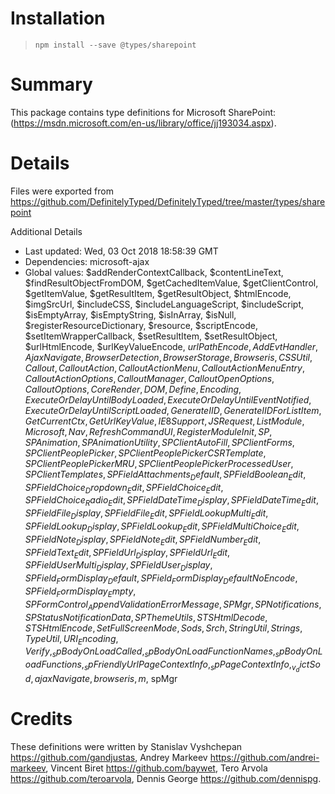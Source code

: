 # Installation
> `npm install --save @types/sharepoint`

# Summary
This package contains type definitions for Microsoft SharePoint: (https://msdn.microsoft.com/en-us/library/office/jj193034.aspx).

# Details
Files were exported from https://github.com/DefinitelyTyped/DefinitelyTyped/tree/master/types/sharepoint

Additional Details
 * Last updated: Wed, 03 Oct 2018 18:58:39 GMT
 * Dependencies: microsoft-ajax
 * Global values: $addRenderContextCallback, $contentLineText, $findResultObjectFromDOM, $getCachedItemValue, $getClientControl, $getItemValue, $getResultItem, $getResultObject, $htmlEncode, $imgSrcUrl, $includeCSS, $includeLanguageScript, $includeScript, $isEmptyArray, $isEmptyString, $isInArray, $isNull, $registerResourceDictionary, $resource, $scriptEncode, $setItemWrapperCallback, $setResultItem, $setResultObject, $urlHtmlEncode, $urlKeyValueEncode, $urlPathEncode, AddEvtHandler, AjaxNavigate, BrowserDetection, BrowserStorage, Browseris, CSSUtil, Callout, CalloutAction, CalloutActionMenu, CalloutActionMenuEntry, CalloutActionOptions, CalloutManager, CalloutOpenOptions, CalloutOptions, CoreRender, DOM, Define, Encoding, ExecuteOrDelayUntilBodyLoaded, ExecuteOrDelayUntilEventNotified, ExecuteOrDelayUntilScriptLoaded, GenerateIID, GenerateIIDForListItem, GetCurrentCtx, GetUrlKeyValue, IE8Support, JSRequest, ListModule, Microsoft, Nav, RefreshCommandUI, RegisterModuleInit, SP, SPAnimation, SPAnimationUtility, SPClientAutoFill, SPClientForms, SPClientPeoplePicker, SPClientPeoplePickerCSRTemplate, SPClientPeoplePickerMRU, SPClientPeoplePickerProcessedUser, SPClientTemplates, SPFieldAttachments_Default, SPFieldBoolean_Edit, SPFieldChoice_Dropdown_Edit, SPFieldChoice_Edit, SPFieldChoice_Radio_Edit, SPFieldDateTime_Display, SPFieldDateTime_Edit, SPFieldFile_Display, SPFieldFile_Edit, SPFieldLookupMulti_Edit, SPFieldLookup_Display, SPFieldLookup_Edit, SPFieldMultiChoice_Edit, SPFieldNote_Display, SPFieldNote_Edit, SPFieldNumber_Edit, SPFieldText_Edit, SPFieldUrl_Display, SPFieldUrl_Edit, SPFieldUserMulti_Display, SPFieldUser_Display, SPField_FormDisplay_Default, SPField_FormDisplay_DefaultNoEncode, SPField_FormDisplay_Empty, SPFormControl_AppendValidationErrorMessage, SPMgr, SPNotifications, SPStatusNotificationData, SPThemeUtils, STSHtmlDecode, STSHtmlEncode, SetFullScreenMode, Sods, Srch, StringUtil, Strings, TypeUtil, URI_Encoding, Verify, _spBodyOnLoadCalled, _spBodyOnLoadFunctionNames, _spBodyOnLoadFunctions, _spFriendlyUrlPageContextInfo, _spPageContextInfo, _v_dictSod, ajaxNavigate, browseris, m$, spMgr

# Credits
These definitions were written by Stanislav Vyshchepan <https://github.com/gandjustas>, Andrey Markeev <https://github.com/andrei-markeev>, Vincent Biret <https://github.com/baywet>, Tero Arvola <https://github.com/teroarvola>, Dennis George <https://github.com/dennispg>.
